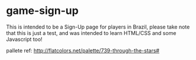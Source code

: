 # game-sign-up

This is intended to be a Sign-Up page for players in Brazil, 
please take note that this is just a test, and was intended to learn HTML/CSS and some Javascript too!

pallete ref: http://flatcolors.net/palette/739-through-the-stars#